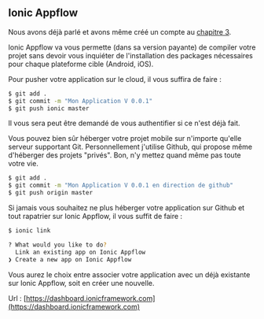 ## Ionic Appflow

Nous avons déjà parlé et avons même créé un compte au [chapitre 3](/chap3).

Ionic Appflow va vous permette (dans sa version payante) de compiler votre projet sans devoir vous inquiéter de l'installation des packages nécessaires pour chaque plateforme cible \(Android, iOS\).

Pour pusher votre application sur le cloud, il vous suffira de faire :

```bash
$ git add .
$ git commit -m "Mon Application V 0.0.1"
$ git push ionic master
```

Il vous sera peut être demandé de vous authentifier si ce n'est déjà fait.

Vous pouvez bien sûr héberger votre projet mobile sur n'importe qu'elle serveur supportant Git. Personnellement j'utilise Github, qui propose même d'héberger des projets "privés". Bon, n'y mettez quand même pas toute votre vie.

```bash
$ git add .
$ git commit -m "Mon Application V 0.0.1 en direction de github"
$ git push origin master
```

Si jamais vous souhaitez ne plus héberger votre application sur Github et tout rapatrier sur Ionic Appflow, il vous suffit de faire :

```bash
$ ionic link

? What would you like to do?
  Link an existing app on Ionic Appflow
❯ Create a new app on Ionic Appflow

```

Vous aurez le choix entre associer votre application avec un déjà existante sur Ionic Appflow, soit en créer une nouvelle.

Url : [https://dashboard.ionicframework.com](https://dashboard.ionicframework.com)
